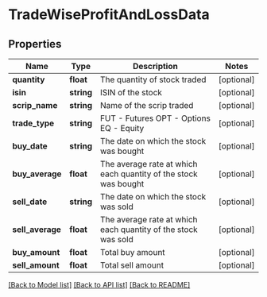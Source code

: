 # TradeWiseProfitAndLossData

## Properties
Name | Type | Description | Notes
------------ | ------------- | ------------- | -------------
**quantity** | **float** | The quantity of stock traded | [optional] 
**isin** | **string** | ISIN of the stock | [optional] 
**scrip_name** | **string** | Name of the scrip traded | [optional] 
**trade_type** | **string** | FUT - Futures   OPT - Options    EQ - Equity | [optional] 
**buy_date** | **string** | The date on which the stock was bought | [optional] 
**buy_average** | **float** | The average rate at which each quantity of the stock was bought | [optional] 
**sell_date** | **string** | The date on which the stock was sold | [optional] 
**sell_average** | **float** | The average rate at which each quantity of the stock was sold | [optional] 
**buy_amount** | **float** | Total buy amount | [optional] 
**sell_amount** | **float** | Total sell amount | [optional] 

[[Back to Model list]](../../README.md#documentation-for-models) [[Back to API list]](../../README.md#documentation-for-api-endpoints) [[Back to README]](../../README.md)

